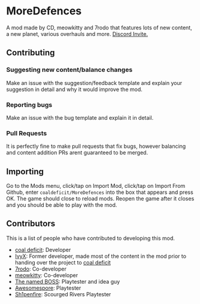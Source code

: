 # MoreDefences
A mod made by CD, meowkitty and 7rodo that features lots of new content, a new planet, various overhauls and more. [Discord Invite.](https://discord.gg/9YHA3q8HHq)

## Contributing
### Suggesting new content/balance changes
Make an issue with the suggestion/feedback template and explain your suggestion in detail and why it would improve the mod.
### Reporting bugs
Make an issue with the bug template and explain it in detail.
### Pull Requests
It is perfectly fine to make pull requests that fix bugs, however balancing and content addition PRs arent guaranteed to be merged.

## Importing
Go to the Mods menu, click/tap on Import Mod, click/tap on Import From Github, enter ``coaldeficit/MoreDefences`` into the box that appears and press OK. The game should close to reload mods. Reopen the game after it closes and you should be able to play with the mod.

## Contributors
This is a list of people who have contributed to developing this mod.
- [coal deficit](https://github.com/coaldeficit): Developer
- [IvyX](https://github.com/TheRealIvyX): Former developer, made most of the content in the mod prior to handing over the project to [coal deficit](https://github.com/coaldeficit)
- [7rodo](https://github.com/7rodo): Co-developer
- [meowkitty](https://github.com/meowkitty9694e): Co-developer
- [The named BOSS](https://github.com/The-named-BOSS): Playtester and idea guy
- [Awesomespore](https://github.com/Awesomespore): Playtester
- [Sh1penfire](https://github.com/Sh1penfire): Scourged Rivers Playtester
